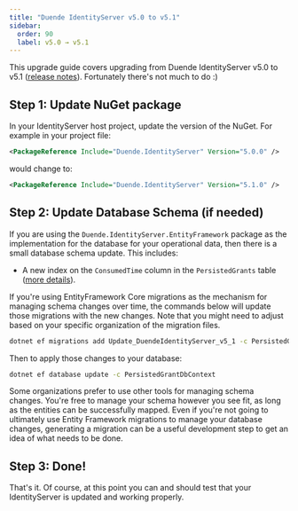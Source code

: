 ```yaml
---
title: "Duende IdentityServer v5.0 to v5.1"
sidebar:
  order: 90
  label: v5.0 → v5.1
---
```


This upgrade guide covers upgrading from Duende IdentityServer v5.0 to v5.1 ([release notes](https://github.com/DuendeSoftware/products/releases/tag/is%2F5.1.0)). Fortunately there's not much to do :)

## Step 1: Update NuGet package

In your IdentityServer host project, update the version of the NuGet. 
For example in your project file:

```xml
<PackageReference Include="Duende.IdentityServer" Version="5.0.0" />
```

would change to: 

```xml
<PackageReference Include="Duende.IdentityServer" Version="5.1.0" />
```

## Step 2: Update Database Schema (if needed)

If you are using the `Duende.IdentityServer.EntityFramework` package as the implementation for the database for your operational data, then there is a small database schema update.
This includes:

* A new index on the `ConsumedTime` column in the `PersistedGrants` table ([more details](https://github.com/DuendeSoftware/IdentityServer/pull/84)).

If you're using EntityFramework Core migrations as the mechanism for managing schema changes over time, the commands below will update those migrations with the new changes.
Note that you might need to adjust based on your specific organization of the migration files.

```bash
dotnet ef migrations add Update_DuendeIdentityServer_v5_1 -c PersistedGrantDbContext -o Data/Migrations/IdentityServer/PersistedGrantDb
```

Then to apply those changes to your database:

```bash
dotnet ef database update -c PersistedGrantDbContext
```

Some organizations prefer to use other tools for managing schema changes. You're free to manage your schema however you see fit, as long as the entities can be successfully mapped. Even if you're not going to ultimately use Entity Framework migrations to manage your database changes, generating a migration can be a useful development step to get an idea of what needs to be done.

## Step 3: Done!

That's it. Of course, at this point you can and should test that your IdentityServer is updated and working properly.
